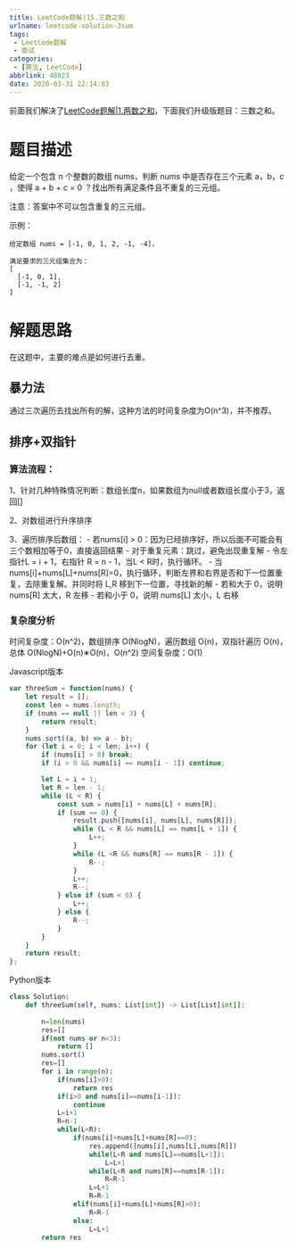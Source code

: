 ```yaml
---
title: LeetCode题解|15.三数之和
urlname: leetcode-solution-3sum
tags:
 - LeetCode题解
 - 面试
categories:
 - [算法, LeetCode]
abbrlink: 48923
date: 2020-03-31 22:14:03
---
```


前面我们解决了[LeetCode题解|1.两数之和]()，下面我们升级版题目：三数之和。

# 题目描述
给定一个包含 n 个整数的数组 nums，判断 nums 中是否存在三个元素 a，b，c ，使得 a + b + c = 0 ？找出所有满足条件且不重复的三元组。

注意：答案中不可以包含重复的三元组。

示例：
```
给定数组 nums = [-1, 0, 1, 2, -1, -4]，

满足要求的三元组集合为：
[
  [-1, 0, 1],
  [-1, -1, 2]
]
```

# 解题思路
在这题中，主要的难点是如何进行去重。

## 暴力法
通过三次遍历去找出所有的解，这种方法的时间复杂度为O(n^3)，并不推荐。

## 排序+双指针

### 算法流程：
1、针对几种特殊情况判断：数组长度n，如果数组为null或者数组长度小于3，返回[]

2、对数组进行升序排序

3、遍历排序后数组：
    - 若nums[i] > 0：因为已经排序好，所以后面不可能会有三个数相加等于0，直接返回结果
    - 对于重复元素：跳过，避免出现重复解
    - 令左指针L = i + 1，右指针 R = n - 1，当L < R时，执行循环。
        - 当 nums[i]+nums[L]+nums[R]=0，执行循环，判断左界和右界是否和下一位置重复，去除重复解。并同时将 L,R 移到下一位置，寻找新的解
        - 若和大于 0，说明 nums[R] 太大，R 左移
        - 若和小于 0，说明 nums[L] 太小，L 右移

### 复杂度分析
时间复杂度：O(n^2)，数组排序 O(NlogN)，遍历数组 O(n)，双指针遍历 O(n)，总体 O(NlogN)+O(n)∗O(n)，O(n^2)
空间复杂度：O(1)

Javascript版本
```javascript
var threeSum = function(nums) {
    let result = [];
    const len = nums.length;
    if (nums == null || len < 3) {
        return result;
    }
    nums.sort((a, b) => a - b);
    for (let i = 0; i < len; i++) {
        if (nums[i] > 0) break;
        if (i > 0 && nums[i] == nums[i - 1]) continue;

        let L = i + 1;
        let R = len - 1;
        while (L < R) {
            const sum = nums[i] + nums[L] + nums[R];
            if (sum == 0) {
                result.push([nums[i], nums[L], nums[R]]);
                while (L < R && nums[L] == nums[L + 1]) {
                    L++;
                }
                while (L <R && nums[R] == nums[R - 1]) {
                    R--;
                }
                L++;
                R--;
            } else if (sum < 0) {
                L++;
            } else {
                R--;
            }
        }
    }
    return result;
};
```

Python版本
```python
class Solution:
    def threeSum(self, nums: List[int]) -> List[List[int]]:
        
        n=len(nums)
        res=[]
        if(not nums or n<3):
            return []
        nums.sort()
        res=[]
        for i in range(n):
            if(nums[i]>0):
                return res
            if(i>0 and nums[i]==nums[i-1]):
                continue
            L=i+1
            R=n-1
            while(L<R):
                if(nums[i]+nums[L]+nums[R]==0):
                    res.append([nums[i],nums[L],nums[R]])
                    while(L<R and nums[L]==nums[L+1]):
                        L=L+1
                    while(L<R and nums[R]==nums[R-1]):
                        R=R-1
                    L=L+1
                    R=R-1
                elif(nums[i]+nums[L]+nums[R]>0):
                    R=R-1
                else:
                    L=L+1
        return res
```
